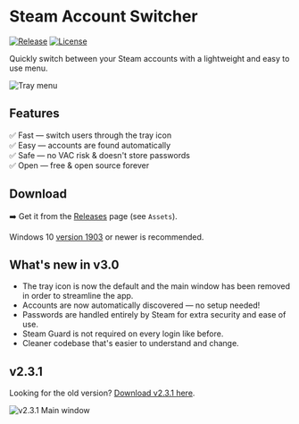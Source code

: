 # Steam Account Switcher

[![Release](https://img.shields.io/github/release/danielchalmers/SteamAccountSwitcher?label=Release&include_prereleases)](https://github.com/danielchalmers/SteamAccountSwitcher/releases)
[![License](https://img.shields.io/github/license/danielchalmers/SteamAccountSwitcher?label=License)](LICENSE)

Quickly switch between your Steam accounts with a lightweight and easy to use menu.

![Tray menu](https://user-images.githubusercontent.com/7112040/205158482-606f7df8-bdfc-4249-881f-018e300a340d.png)

## Features

✅ Fast — switch users through the tray icon  
✅ Easy — accounts are found automatically  
✅ Safe — no VAC risk & doesn't store passwords  
✅ Open — free & open source forever

## Download

➡️ Get it from the [Releases](https://github.com/danielchalmers/SteamAccountSwitcher/releases) page (see `Assets`).

Windows 10 [version 1903](https://support.microsoft.com/en-us/windows/which-version-of-windows-operating-system-am-i-running-628bec99-476a-2c13-5296-9dd081cdd808) or newer is recommended.

## What's new in v3.0

- The tray icon is now the default and the main window has been removed in order to streamline the app.
- Accounts are now automatically discovered — no setup needed!
- Passwords are handled entirely by Steam for extra security and ease of use.
- Steam Guard is not required on every login like before.
- Cleaner codebase that's easier to understand and change.

## v2.3.1

Looking for the old version? [Download v2.3.1 here](https://github.com/danielchalmers/SteamAccountSwitcher/releases/tag/v2.3.1).

![v2.3.1 Main window](https://user-images.githubusercontent.com/7112040/33782616-6809ccfc-dc27-11e7-8323-cf9771d89b9a.png)
